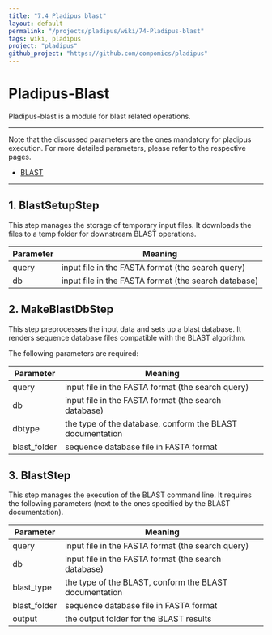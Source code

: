 ```yaml
---
title: "7.4 Pladipus blast"
layout: default
permalink: "/projects/pladipus/wiki/74-Pladipus-blast"
tags: wiki, pladipus
project: "pladipus"
github_project: "https://github.com/compomics/pladipus"
---
```


# Pladipus-Blast

Pladipus-blast is a module for blast related operations.

----

Note that the discussed parameters are the ones mandatory for pladipus execution. For more detailed parameters, please refer to the respective pages.

* [BLAST](http://www.ncbi.nlm.nih.gov/books/NBK279675/)

----

## 1. BlastSetupStep

This step manages the storage of temporary input files. It downloads the files to a temp folder for downstream BLAST operations.

Parameter | Meaning
--- | -------------- | 
query | input file in the FASTA format (the search query)
db | input file in the FASTA format (the search database)

## 2. MakeBlastDbStep

This step preprocesses the input data and sets up a blast database. It renders sequence database files compatible with the BLAST algorithm.

The following parameters are required: 

Parameter | Meaning
--- | -------------- | 
query | input file in the FASTA format (the search query)
db | input file in the FASTA format (the search database)
dbtype | the type of the database, conform the BLAST documentation
blast_folder | sequence database file in FASTA format

## 3. BlastStep

This step manages the execution of the BLAST command line. It requires the following parameters (next to the ones specified by the BLAST documentation).

Parameter | Meaning
--- | -------------- | 
query | input file in the FASTA format (the search query)
db | input file in the FASTA format (the search database)
blast_type | the type of the BLAST, conform the BLAST documentation
blast_folder | sequence database file in FASTA format
output | the output folder for the BLAST results


